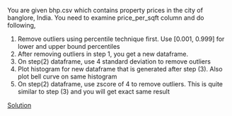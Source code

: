 You are given bhp.csv which contains property prices in the city of banglore, India. You need to examine price_per_sqft column and do following,

1. Remove outliers using percentile technique first. Use [0.001, 0.999] for lower and upper bound percentiles
1. After removing outliers in step 1, you get a new dataframe.
1. On step(2) dataframe, use 4 standard deviation to remove outliers
1. Plot histogram for new dataframe that is generated after step (3). Also plot bell curve on same histogram
1. On step(2) dataframe, use zscore of 4 to remove outliers. This is quite similar to step (3) and you will get exact same result

[Solution](https://github.com/codebasics/math-for-machine-learning/3_normal_distribution/Exercise/exercise_solution.ipynb)